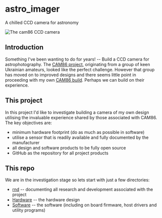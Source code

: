 # astro_imager
A chilled CCD camera for astronomy

![The cam86 CCD camera](https://stargazerslounge.com/uploads/monthly_2019_02/1595828296_ScreenShot2019-02-23at11_20_20PM.jpg.4a7e144ca60858cb34bd007e59f116e9.jpg "Photo 1")


## Introduction

Something I've been wanting to do for years! -- Build a CCD camera for astrophotography. 
The [CAM86 project](http://astroccd.org/2016/10/cam86/), originating from a group of keen Ukrainian amateurs, looked like the perfect challenge. However that group has moved on to improved designs and there seems little point in proceeding with my own [CAM86 build](https://github.com/smr547/cam86). Perhaps we can build on their experience.

## This project

In this project I'd like to investigate building a camera of my own design utilising the invaluable experience shared by those associated with CAM86.
The key objectives are:

* minimum hardware footprint (do as much as possible in software)
* utilise a sensor that is readily available and fully documented by the manufacturer
* all design and software products to be fully open source 
* GitHub as the repository for all project products

## This repo

We are in the investigation stage so lets start with just a few directories:

* [rnd](./rnd) -- documenting all research and development associated with the project
* [Hardware](./hardware) -- the hardware design
* [Software](./software) -- the software (including on board firmware, host drivers and utility programs)

